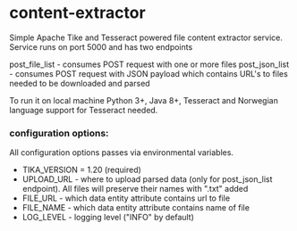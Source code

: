 # content-extractor

Simple Apache Tike and Tesseract powered file content extractor service. Service runs on port 5000 and has two endpoints 

post_file_list - consumes POST request with one or more files
post_json_list - consumes POST request with JSON payload which contains URL's to files needed to be downloaded and parsed

To run it on local machine Python 3+, Java 8+, Tesseract and Norwegian language support for Tesseract needed. 

### configuration options: 

All configuration options passes via environmental variables.   
* TIKA_VERSION = 1.20 (required)
* UPLOAD_URL - where to upload parsed data (only for post_json_list endpoint). All files will preserve their names with ".txt" added
* FILE_URL - which data entity attribute contains url to file
* FILE_NAME - which data entity attribute contains name of file
* LOG_LEVEL - logging level ("INFO" by default)
